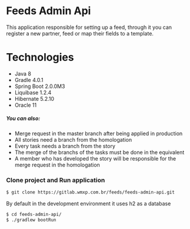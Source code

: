 # Feeds Admin Api

This application responsible for setting up a feed, through it you can register a new partner, feed or map their fields to a template.

# Technologies

  - Java 8
  - Gradle 4.0.1
  - Spring Boot 2.0.0M3
  - Liquibase 1.2.4
  - Hibernate 5.2.10
  - Oracle 11


##### You can also:


- Merge request in the master branch after being applied in production
- All stories need a branch from the homologation
- Every task needs a branch from the story
- The merge of the branchs of the tasks must be done in the equivalent
- A member who has developed the story will be responsible for the merge request in the homologation


### Clone project and Run application

```sh
$ git clone https://gitlab.wmxp.com.br/feeds/feeds-admin-api.git
```

By default in the development environment it uses h2 as a database

```sh
$ cd feeds-admin-api/
$ ./gradlew bootRun
```
